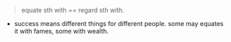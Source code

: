
> equate sth with == regard sth with. 
* success means different things for different people. some may equates it with fames, some with wealth.


>
